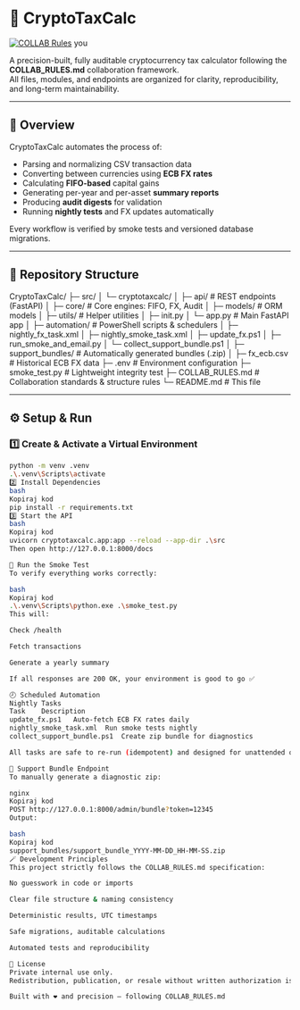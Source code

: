 # 🧮 CryptoTaxCalc

[![COLLAB Rules](https://img.shields.io/badge/Collab_Rules-Active-brightgreen)](./COLLAB_RULES.md) you

A precision-built, fully auditable cryptocurrency tax calculator following the **COLLAB_RULES.md** collaboration framework.  
All files, modules, and endpoints are organized for clarity, reproducibility, and long-term maintainability.

---

## 🚀 Overview

CryptoTaxCalc automates the process of:
- Parsing and normalizing CSV transaction data  
- Converting between currencies using **ECB FX rates**  
- Calculating **FIFO-based** capital gains  
- Generating per-year and per-asset **summary reports**  
- Producing **audit digests** for validation  
- Running **nightly tests** and FX updates automatically  

Every workflow is verified by smoke tests and versioned database migrations.

---

## 🧩 Repository Structure

CryptoTaxCalc/
├─ src/
│ └─ cryptotaxcalc/
│ ├─ api/ # REST endpoints (FastAPI)
│ ├─ core/ # Core engines: FIFO, FX, Audit
│ ├─ models/ # ORM models
│ ├─ utils/ # Helper utilities
│ ├─ init.py
│ └─ app.py # Main FastAPI app
│
├─ automation/ # PowerShell scripts & schedulers
│ ├─ nightly_fx_task.xml
│ ├─ nightly_smoke_task.xml
│ ├─ update_fx.ps1
│ ├─ run_smoke_and_email.py
│ └─ collect_support_bundle.ps1
│
├─ support_bundles/ # Automatically generated bundles (.zip)
│
├─ fx_ecb.csv # Historical ECB FX data
├─ .env # Environment configuration
├─ smoke_test.py # Lightweight integrity test
├─ COLLAB_RULES.md # Collaboration standards & structure rules
└─ README.md # This file

---

## ⚙️ Setup & Run

### 1️⃣ Create & Activate a Virtual Environment
```bash
python -m venv .venv
.\.venv\Scripts\activate
2️⃣ Install Dependencies
bash
Kopiraj kod
pip install -r requirements.txt
3️⃣ Start the API
bash
Kopiraj kod
uvicorn cryptotaxcalc.app:app --reload --app-dir .\src
Then open http://127.0.0.1:8000/docs

🧪 Run the Smoke Test
To verify everything works correctly:

bash
Kopiraj kod
.\.venv\Scripts\python.exe .\smoke_test.py
This will:

Check /health

Fetch transactions

Generate a yearly summary

If all responses are 200 OK, your environment is good to go ✅

🕗 Scheduled Automation
Nightly Tasks
Task	Description
update_fx.ps1	Auto-fetch ECB FX rates daily
nightly_smoke_task.xml	Run smoke tests nightly
collect_support_bundle.ps1	Create zip bundle for diagnostics

All tasks are safe to re-run (idempotent) and designed for unattended operation.

🧰 Support Bundle Endpoint
To manually generate a diagnostic zip:

nginx
Kopiraj kod
POST http://127.0.0.1:8000/admin/bundle?token=12345
Output:

bash
Kopiraj kod
support_bundles/support_bundle_YYYY-MM-DD_HH-MM-SS.zip
🪄 Development Principles
This project strictly follows the COLLAB_RULES.md specification:

No guesswork in code or imports

Clear file structure & naming consistency

Deterministic results, UTC timestamps

Safe migrations, auditable calculations

Automated tests and reproducibility

🪪 License
Private internal use only.
Redistribution, publication, or resale without written authorization is prohibited.

Built with ❤️ and precision — following COLLAB_RULES.md